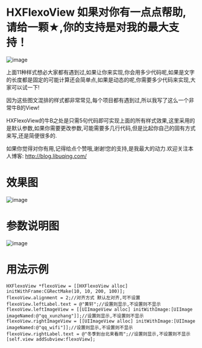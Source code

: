 # HXFlexoView 如果对你有一点点帮助,请给一颗★,你的支持是对我的最大支持！
![image](https://github.com/huangxuan518/HXFlexoView/blob/master/HXFlexoView/1.png)

上面11种样式想必大家都有遇到过,如果让你来实现,你会用多少代码呢,如果是文字的长度都是固定的可能计算还会简单点,如果是动态的呢,你需要多少代码来实现,大家可以试一下!

因为这些图文混排的样式都非常常见,每个项目都有遇到过,所以我写了这么一个非常牛B的View!

HXFlexoView的牛B之处是只需5句代码即可实现上面的所有样式效果,这里采用的是默认参数,如果你需要更改参数,可能需要多几行代码,但是比起你自己的固有方式来写,还是简便很多的.

如果你觉得对你有用,记得给点个赞哦,谢谢!您的支持,是我最大的动力.欢迎关注本人博客: http://blog.libuqing.com/

# 效果图
![image](https://github.com/huangxuan518/HXFlexoView/blob/master/HXFlexoView/xiaoguo.gif)

# 参数说明图
![image](https://github.com/huangxuan518/HXFlexoView/blob/master/HXFlexoView/tushi.png)

# 用法示例
    HXFlexoView *flexoView = [[HXFlexoView alloc] initWithFrame:CGRectMake(10, 10, 200, 100)];
    flexoView.alignment = 2;//对齐方式 默认左对齐,可不设置
    flexoView.leftLabel.text = @"黄轩";//设置则显示,不设置则不显示
    flexoView.leftImageView = [[UIImageView alloc] initWithImage:[UIImage imageNamed:@"qq_xunzhang"]];//设置则显示,不设置则不显示
    flexoView.rightImageView = [[UIImageView alloc] initWithImage:[UIImage imageNamed:@"qq_wifi"]];//设置则显示,不设置则不显示
    flexoView.rightLabel.text = @"冬季到台北来看雨";//设置则显示,不设置则不显示
    [self.view addSubview:flexoView];
